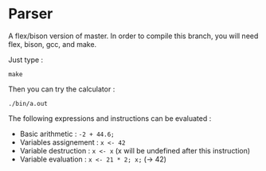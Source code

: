 Parser
======

A flex/bison version of master.
In order to compile this branch, you will need flex, bison, gcc, and make.

Just type :

```
make
```

Then you can try the calculator :

```
./bin/a.out
```

The following expressions and instructions can be evaluated :

- Basic arithmetic : `-2 + 44.6;`
- Variables assignement : `x <- 42`
- Variable destruction : `x <- x` (x will be undefined after this instruction)
- Variable evaluation : `x <- 21 * 2; x;` (-> 42)
